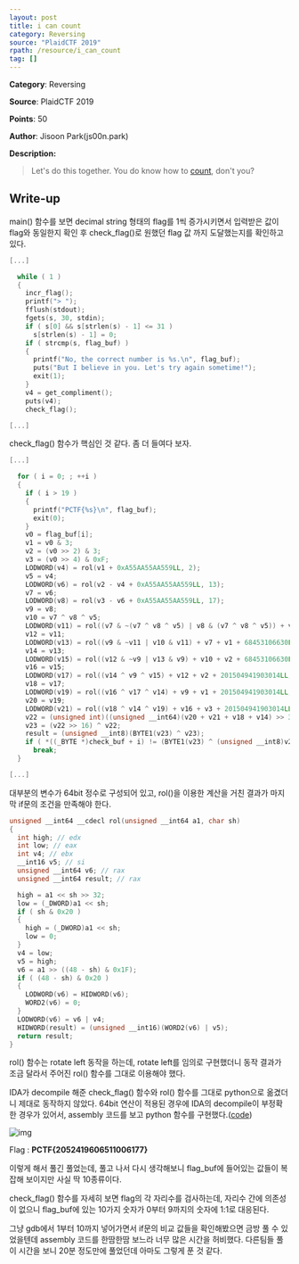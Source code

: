 ```yaml
---
layout: post
title: i can count
category: Reversing
source: "PlaidCTF 2019"
rpath: /resource/i_can_count
tag: []
---
```


**Category**: Reversing

**Source**: PlaidCTF 2019

**Points**: 50

**Author**: Jisoon Park(js00n.park)

**Description:** 

> Let's do this together. You do know how to [count]({{site.github.master}}{{page.rpath}}/i_can_count), don't you?

## Write-up

main() 함수를 보면 decimal string 형태의 flag를 1씩 증가시키면서 입력받은 값이 flag와 동일한지 확인 후 check_flag()로 원했던 flag 값 까지 도달했는지를 확인하고 있다.

```c
[...]

  while ( 1 )
  {
    incr_flag();
    printf("> ");
    fflush(stdout);
    fgets(s, 30, stdin);
    if ( s[0] && s[strlen(s) - 1] <= 31 )
      s[strlen(s) - 1] = 0;
    if ( strcmp(s, flag_buf) )
    {
      printf("No, the correct number is %s.\n", flag_buf);
      puts("But I believe in you. Let's try again sometime!");
      exit(1);
    }
    v4 = get_compliment();
    puts(v4);
    check_flag();

[...]
```

check_flag() 함수가 핵심인 것 같다. 좀 더 들여다 보자.

```c
[...]

  for ( i = 0; ; ++i )
  {
    if ( i > 19 )
    {
      printf("PCTF{%s}\n", flag_buf);
      exit(0);
    }
    v0 = flag_buf[i];
    v1 = v0 & 3;
    v2 = (v0 >> 2) & 3;
    v3 = (v0 >> 4) & 0xF;
    LODWORD(v4) = rol(v1 + 0xA55AA55AA559LL, 2);
    v5 = v4;
    LODWORD(v6) = rol(v2 - v4 + 0xA55AA55AA559LL, 13);
    v7 = v6;
    LODWORD(v8) = rol(v3 - v6 + 0xA55AA55AA559LL, 17);
    v9 = v8;
    v10 = v7 ^ v8 ^ v5;
    LODWORD(v11) = rol((v7 & ~(v7 ^ v8 ^ v5) | v8 & (v7 ^ v8 ^ v5)) + v5 + v3 + 68453106630LL, 3);
    v12 = v11;
    LODWORD(v13) = rol((v9 & ~v11 | v10 & v11) + v7 + v1 + 68453106630LL, 11);
    v14 = v13;
    LODWORD(v15) = rol((v12 & ~v9 | v13 & v9) + v10 + v2 + 68453106630LL, 19);
    v16 = v15;
    LODWORD(v17) = rol((v14 ^ v9 ^ v15) + v12 + v2 + 201504941903014LL, 5);
    v18 = v17;
    LODWORD(v19) = rol((v16 ^ v17 ^ v14) + v9 + v1 + 201504941903014LL, 7);
    v20 = v19;
    LODWORD(v21) = rol((v18 ^ v14 ^ v19) + v16 + v3 + 201504941903014LL, 23);
    v22 = (unsigned int)((unsigned __int64)(v20 + v21 + v18 + v14) >> 32) ^ (unsigned __int64)(v20 + v21 + v18 + v14);
    v23 = (v22 >> 16) ^ v22;
    result = (unsigned __int8)(BYTE1(v23) ^ v23);
    if ( *((_BYTE *)check_buf + i) != (BYTE1(v23) ^ (unsigned __int8)v23) )
      break;
  }

[...]
```

대부분의 변수가 64bit 정수로 구성되어 있고, rol()을 이용한 계산을 거친 결과가 마지막 if문의 조건을 만족해야 한다.

```c
unsigned __int64 __cdecl rol(unsigned __int64 a1, char sh)
{
  int high; // edx
  int low; // eax
  int v4; // ebx
  __int16 v5; // si
  unsigned __int64 v6; // rax
  unsigned __int64 result; // rax

  high = a1 << sh >> 32;
  low = (_DWORD)a1 << sh;
  if ( sh & 0x20 )
  {
    high = (_DWORD)a1 << sh;
    low = 0;
  }
  v4 = low;
  v5 = high;
  v6 = a1 >> ((48 - sh) & 0x1F);
  if ( (48 - sh) & 0x20 )
  {
    LODWORD(v6) = HIDWORD(v6);
    WORD2(v6) = 0;
  }
  LODWORD(v6) = v6 | v4;
  HIDWORD(result) = (unsigned __int16)(WORD2(v6) | v5);
  return result;
}
```

rol() 함수는 rotate left 동작을 하는데, rotate left를 임의로 구현했더니 동작 결과가 조금 달라서 주어진 rol() 함수를 그대로 이용해야 했다.

IDA가 decompile 해준 check_flag() 함수와 rol() 함수를 그대로 python으로 옮겼더니 제대로 동작하지 않았다. 64bit 연산이 적용된 경우에 IDA의 decompile이 부정확한 경우가 있어서, assembly 코드를 보고 python 함수를 구현했다.([code]({{site.github.master}}{{page.rpath}}/ex.py))

![img]({{page.rpath|prepend:site.baseurl}}/flag.png)

Flag : **PCTF{2052419606511006177}**

이렇게 해서 풀긴 풀었는데, 풀고 나서 다시 생각해보니 flag_buf에 들어있는 값들이 복잡해 보이지만 사실 딱 10종류이다.

check_flag() 함수를 자세히 보면 flag의 각 자리수를 검사하는데, 자리수 간에 의존성이 없으니 flag_buf에 있는 10가지 숫자가 0부터 9까지의 숫자에 1:1로 대응된다.

그냥 gdb에서 1부터 10까지 넣어가면서 if문의 비교 값들을 확인해봤으면 금방 풀 수 있었을텐데 assembly 코드를 한땀한땀 보느라 너무 많은 시간을 허비했다. 다른팀들 풀이 시간을 보니 20분 정도만에 풀었던데 아마도 그렇게 푼 것 같다.
